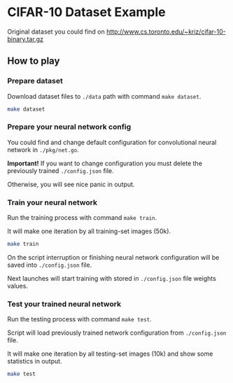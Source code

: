 # CIFAR-10 Dataset Example

Original dataset you could find on http://www.cs.toronto.edu/~kriz/cifar-10-binary.tar.gz

## How to play

### Prepare dataset

Download dataset files to `./data` path with command `make dataset`.

```bash
make dataset
```

### Prepare your neural network config

You could find and change default configuration for convolutional neural network in `./pkg/net.go`.

**Important!** If you want to change configuration you must delete the previously trained `./config.json` file.

Otherwise, you will see nice panic in output.

### Train your neural network 

Run the training process with command `make train`.

It will make one iteration by all training-set images (50k).

```bash
make train
```

On the script interruption or finishing neural network configuration will be saved into `./config.json` file.

Next launches will start training with stored in `./config.json` file weights values.

### Test your trained neural network

Run the testing process with command `make test`.

Script will load previously trained network configuration from `./config.json` file.

It will make one iteration by all testing-set images (10k) and show some statistics in output.

```bash
make test
```
